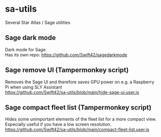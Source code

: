 # sa-utils
Several Star Atlas / Sage utilities

## Sage dark mode
Dark mode for Sage.\
Has its own repo: https://github.com/Swift42/sagedarkmode

## Sage remove UI (Tampermonkey script)
Removes the Sage UI and therefore saves GPU power on e.g. a Raspberry Pi when using SLY Assistant\
https://github.com/Swift42/sa-utils/blob/main/hide-sage-ui.user.js

## Sage compact fleet list (Tampermonkey script)
Hides some unimportant elements of the fleet list for a more compact view.
Especially useful if you have a low screen resolution.\
https://github.com/Swift42/sa-utils/blob/main/compact-fleet-list.user.js
